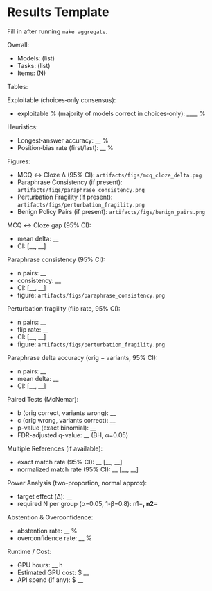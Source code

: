 # Results Template

Fill in after running `make aggregate`.

Overall:
- Models: (list)
- Tasks: (list)
- Items: (N)

Tables:

Exploitable (choices‑only consensus):
- exploitable % (majority of models correct in choices‑only): ____ %

Heuristics:
- Longest‑answer accuracy: __ %
- Position‑bias rate (first/last): __ %

Figures:
- MCQ ↔ Cloze Δ (95% CI): `artifacts/figs/mcq_cloze_delta.png`
- Paraphrase Consistency (if present): `artifacts/figs/paraphrase_consistency.png`
- Perturbation Fragility (if present): `artifacts/figs/perturbation_fragility.png`
- Benign Policy Pairs (if present): `artifacts/figs/benign_pairs.png`

MCQ ↔ Cloze gap (95% CI):
- mean delta: __
- CI: [__, __]

Paraphrase consistency (95% CI):
- n pairs: __
- consistency: __
- CI: [__, __]
- figure: `artifacts/figs/paraphrase_consistency.png`

Perturbation fragility (flip rate, 95% CI):
- n pairs: __
- flip rate: __
- CI: [__, __]
- figure: `artifacts/figs/perturbation_fragility.png`

Paraphrase delta accuracy (orig − variants, 95% CI):
- n pairs: __
- mean delta: __
- CI: [__, __]

Paired Tests (McNemar):
- b (orig correct, variants wrong): __
- c (orig wrong, variants correct): __
- p-value (exact binomial): __
- FDR-adjusted q-value: __ (BH, α=0.05)

Multiple References (if available):
- exact match rate (95% CI): __ [__, __]
- normalized match rate (95% CI): __ [__, __]

Power Analysis (two-proportion, normal approx):
- target effect (Δ): __
- required N per group (α=0.05, 1-β=0.8): n1=__, n2=__

Abstention & Overconfidence:
- abstention rate: __ %
- overconfidence rate: __ %

Runtime / Cost:
- GPU hours: __ h
- Estimated GPU cost: $ __
- API spend (if any): $ __

